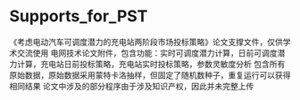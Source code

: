 # Supports_for_PST
《考虑电动汽车可调度潜力的充电站两阶段市场投标策略》论文支撑文件，仅供学术交流使用
电网技术论文附件，包含功能：实时可调度潜力计算，日前可调度潜力计算，充电站日前投标策略，充电站实时投标策略，参数灵敏度分析
包含所有原始数据，原始数据采用蒙特卡洛抽样，但固定了随机数种子，重复运行可以获得相同结果
论文中涉及的部分程序由于涉及知识产权，因此并未完整上传

